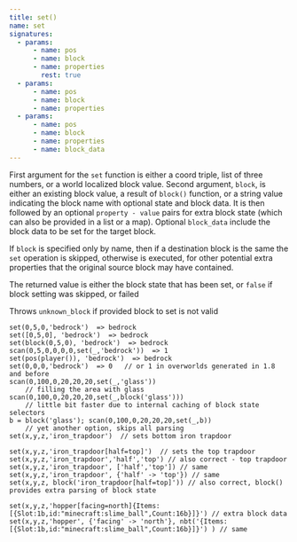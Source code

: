 ```yaml
---
title: set()
name: set
signatures:
  - params:
      - name: pos
      - name: block
      - name: properties
        rest: true
  - params:
      - name: pos
      - name: block
      - name: properties
  - params:
      - name: pos
      - name: block
      - name: properties
      - name: block_data
---
```


First argument for the `set` function is either a coord triple, list of three
numbers, or a world localized block value. Second argument, `block`, is either
an existing block value, a result of `block()` function, or a string value
indicating the block name with optional state and block data. It is then
followed by an optional `property - value` pairs for extra block state (which
can also be provided in a list or a map). Optional `block_data` include the
block data to be set for the target block.

If `block` is specified only by name, then if a destination block is the same
the `set` operation is skipped, otherwise is executed, for other potential extra
properties that the original source block may have contained.

The returned value is either the block state that has been set, or `false` if
block setting was skipped, or failed

Throws `unknown_block` if provided block to set is not valid

```scarpet
set(0,5,0,'bedrock')  => bedrock
set([0,5,0], 'bedrock')  => bedrock
set(block(0,5,0), 'bedrock')  => bedrock
scan(0,5,0,0,0,0,set(_,'bedrock'))  => 1
set(pos(player()), 'bedrock')  => bedrock
set(0,0,0,'bedrock')  => 0   // or 1 in overworlds generated in 1.8 and before
scan(0,100,0,20,20,20,set(_,'glass'))
    // filling the area with glass
scan(0,100,0,20,20,20,set(_,block('glass')))
    // little bit faster due to internal caching of block state selectors
b = block('glass'); scan(0,100,0,20,20,20,set(_,b))
    // yet another option, skips all parsing
set(x,y,z,'iron_trapdoor')  // sets bottom iron trapdoor

set(x,y,z,'iron_trapdoor[half=top]')  // sets the top trapdoor
set(x,y,z,'iron_trapdoor','half','top') // also correct - top trapdoor
set(x,y,z,'iron_trapdoor', ['half','top']) // same
set(x,y,z,'iron_trapdoor', {'half' -> 'top'}) // same
set(x,y,z, block('iron_trapdoor[half=top]')) // also correct, block() provides extra parsing of block state

set(x,y,z,'hopper[facing=north]{Items:[{Slot:1b,id:"minecraft:slime_ball",Count:16b}]}') // extra block data
set(x,y,z,'hopper', {'facing' -> 'north'}, nbt('{Items:[{Slot:1b,id:"minecraft:slime_ball",Count:16b}]}') ) // same
```
